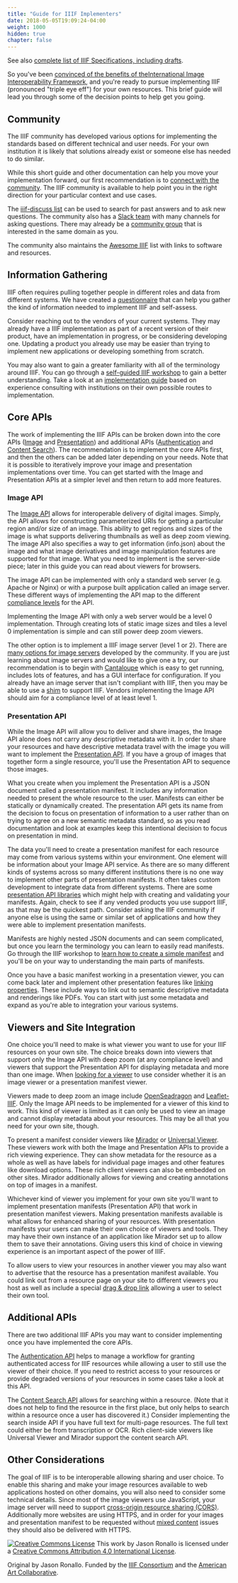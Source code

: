 ```yaml
---
title: "Guide for IIIF Implementers"
date: 2018-05-05T19:09:24-04:00
weight: 1000
hidden: true
chapter: false
---
```


<!-- #todo:0 check the comments on the google doc: https://docs.google.com/document/d/1OXxPFrwTDPlx3EfrjEx0Vl5VMy20znfejnvCpmJfmcw/edit# -->

See also [complete list of IIIF Specifications, including drafts](http://iiif.io/api/).

So you've been [convinced of the benefits of the](http://preview.iiif.io/root/tech-details/community/faq/#what-are-the-benefits-of-iiif)[International Image Interoperability Framework](http://preview.iiif.io/root/tech-details/community/faq/#what-are-the-benefits-of-iiif), and you're ready to pursue implementing IIIF (pronounced "triple eye eff") for your own resources. This brief guide will lead you through some of the decision points to help get you going.

## Community

The IIIF community has developed various options for implementing the standards based on different technical and user needs. For your own institution it is likely that solutions already exist or someone else has needed to do similar.

While this short guide and other documentation can help you move your implementation forward, our first recommendation is to [connect with the community](http://preview.iiif.io/root/tech-details/community/). The IIIF community is available to help point you in the right direction for your particular context and use cases.

The [iiif-discuss list](https://groups.google.com/forum/#!forum/iiif-discuss) can be used to search for past answers and to ask new questions. The community also has a [Slack team](http://bit.ly/iiif-slack) with many channels for asking questions. There may already be a [community group](http://preview.iiif.io/root/tech-details/community/groups/) that is interested in the same domain as you.

The community also maintains the [Awesome IIIF](https://github.com/IIIF/awesome-iiif) list with links to software and resources.

## Information Gathering

IIIF often requires pulling together people in different roles and data from different systems. We have created a [questionnaire](http://preview.iiif.io/root/tech-details/assets/acc_implementation_questionnaire_011017.pdf) that can help you gather the kind of information needed to implement IIIF and self-assess.

Consider reaching out to the vendors of your current systems. They may already have a IIIF implementation as part of a recent version of their product, have an implementation in progress, or be considering developing one. Updating a product you already use may be easier than trying to implement new applications or developing something from scratch.

You may also want to gain a greater familiarity with all of the terminology around IIIF. You can go through a [self-guided IIIF workshop](http://ronallo.com/iiif-workshop-new/) to gain a better understanding. Take a look at an [implementation guide](http://iiif.io/assets/acc_implementation_guide_011017.pdf) based on experience consulting with institutions on their own possible routes to implementation.

## Core APIs

The work of implementing the IIIF APIs can be broken down into the core APIs ([Image](http://iiif.io/api/image) and [Presentation](http://iiif.io/api/presentation/)) and additional APIs ([Authentication](http://iiif.io/api/auth/) and [Content Search](http://iiif.io/api/search/)). The recommendation is to implement the core APIs first, and then the others can be added later depending on your needs. Note that it is possible to iteratively improve your image and presentation implementations over time. You can get started with the Image and Presentation APIs at a simpler level and then return to add more features.

### Image API

The [Image API](http://iiif.io/api/image) allows for interoperable delivery of digital images. Simply, the API allows for constructing parameterized URIs for getting a particular region and/or size of an image. This ability to get regions and sizes of the image is what supports delivering thumbnails as well as deep zoom viewing. The image API also specifies a way to get information (info.json) about the image and what image derivatives and image manipulation features are supported for that image. What you need to implement is the server-side piece; later in this guide you can read about viewers for browsers.

The image API can be implemented with only a standard web server (e.g. Apache or Nginx) or with a purpose built application called an image server. These different ways of implementing the API map to the different [compliance levels](http://iiif.io/api/image/2.1/compliance/) for the API.

Implementing the Image API with only a web server would be a level 0 implementation. Through creating lots of static image sizes and tiles a level 0 implementation is simple and can still power deep zoom viewers.

The other option is to implement a IIIF image server (level 1 or 2). There are [many options for image servers](https://github.com/IIIF/awesome-iiif#image-servers) developed by the community. If you are just learning about image servers and would like to give one a try, our recommendation is to begin with [Cantaloupe](https://medusa-project.github.io/cantaloupe/) which is easy to get running, includes lots of features, and has a GUI interface for configuration. If you already have an image server that isn't compliant with IIIF, then you may be able to use a [shim](https://github.com/IIIF/awesome-iiif#image-server-shims) to support IIIF. Vendors implementing the Image API should aim for a compliance level of at least level 1.

### Presentation API

While the Image API will allow you to deliver and share images, the Image API alone does not carry any descriptive metadata with it. In order to share your resources and have descriptive metadata travel with the image you will want to implement the [Presentation API](http://iiif.io/api/presentation/). If you have a group of images that together form a single resource, you'll use the Presentation API to sequence those images.

What you create when you implement the Presentation API is a JSON document called a presentation manifest. It includes any information needed to present the whole resource to the user. Manifests can either be statically or dynamically created. The presentation API gets its name from the decision to focus on presentation of information to a user rather than on trying to agree on a new semantic metadata standard, so as you read documentation and look at examples keep this intentional decision to focus on presentation in mind.

The data you'll need to create a presentation manifest for each resource may come from various systems within your environment. One element will be information about your Image API service. As there are so many different kinds of systems across so many different institutions there is no one way to implement other parts of presentation manifests. It often takes custom development to integrate data from different systems. There are some [presentation API libraries](https://github.com/IIIF/awesome-iiif#presentation-api-libraries) which might help with creating and validating your manifests. Again, check to see if any vended products you use support IIIF, as that may be the quickest path. Consider asking the IIIF community if anyone else is using the same or similar set of applications and how they were able to implement presentation manifests.

Manifests are highly nested JSON documents and can seem complicated, but once you learn the terminology you can learn to easily read manifests. Go through the IIIF workshop to [learn how to create a simple manifest](http://ronallo.com/iiif-workshop-new/presentation-api/manifest.html) and you'll be on your way to understanding the main parts of manifests.

Once you have a basic manifest working in a presentation viewer, you can come back later and implement other presentation features like [linking properties](http://iiif.io/api/presentation/2.1/#linking-properties). These include ways to link out to semantic descriptive metadata and renderings like PDFs. You can start with just some metadata and expand as you're able to integration your various systems.

## Viewers and Site Integration

One choice you'll need to make is what viewer you want to use for your IIIF resources on your own site. The choice breaks down into viewers that support only the Image API with deep zoom (at any compliance level) and viewers that support the Presentation API for displaying metadata and more than one image. When [looking for a viewer](https://github.com/IIIF/awesome-iiif#image-viewers) to use consider whether it is an image viewer or a presentation manifest viewer.

Viewers made to deep zoom an image include [OpenSeadragon](https://openseadragon.github.io/examples/tilesource-iiif/) and [Leaflet-IIIF](https://github.com/mejackreed/Leaflet-IIIF). Only the Image API needs to be implemented for a viewer of this kind to work. This kind of viewer is limited as it can only be used to view an image and cannot display metadata about your resources. This may be all that you need for your own site, though.

To present a manifest consider viewers like [Mirador](http://projectmirador.org) or [Universal Viewer](http://universalviewer.io/). These viewers work with both the Image and Presentation APIs to provide a rich viewing experience. They can show metadata for the resource as a whole as well as have labels for individual page images and other features like download options. These rich client viewers can also be embedded on other sites. Mirador additionally allows for viewing and creating annotations on top of images in a manifest.

Whichever kind of viewer you implement for your own site you'll want to implement presentation manifests (Presentation API) that work in presentation manifest viewers. Making presentation manifests available is what allows for enhanced sharing of your resources. With presentation manifests your users can make their own choice of viewers and tools. They may have their own instance of an application like Mirador set up to allow them to save their annotations. Giving users this kind of choice in viewing experience is an important aspect of the power of IIIF.

To allow users to view your resources in another viewer you may also want to advertise that the resource has a presentation manifest available. You could link out from a resource page on your site to different viewers you host as well as include a special [drag & drop link](https://zimeon.github.io/iiif-dragndrop/) allowing a user to select their own tool.

## Additional APIs

There are two additional IIIF APIs you may want to consider implementing once you have implemented the core APIs.

The [Authentication API](http://iiif.io/api/auth/) helps to manage a workflow for granting authenticated access for IIIF resources while allowing a user to still use the viewer of their choice. If you need to restrict access to your resources or provide degraded versions of your resources in some cases take a look at this API.

The [Content Search API](http://iiif.io/api/search/) allows for searching within a resource. (Note that it does not help to find the resource in the first place, but only helps to search within a resource once a user has discovered it.) Consider implementing the search inside API if you have full text for multi-page resources. The full text could either be from transcription or OCR. Rich client-side viewers like Universal Viewer and Mirador support the content search API.

## Other Considerations

 The goal of IIIF is to be interoperable allowing sharing and user choice. To enable this sharing and make your image resources available to web applications hosted on other domains, you will also need to consider some technical details. Since most of the image viewers use JavaScript, your image server will need to support [cross-origin resource sharing (CORS)](http://enable-cors.org/). Additionally more websites are using HTTPS, and in order for your images and presentation manifest to be requested without [mixed content](https://developer.mozilla.org/en-US/docs/Web/Security/Mixed_content) issues they should also be delivered with HTTPS.

 <!-- #todo:0 add a call to action at the end of the guide for implementers -->

<a rel="license" href="http://creativecommons.org/licenses/by/4.0/"><img alt="Creative Commons License" style="display:inline;margin:0" src="https://i.creativecommons.org/l/by/4.0/88x31.png"/></a> This work by Jason Ronallo is licensed under a <a rel="license" href="http://creativecommons.org/licenses/by/4.0/">Creative Commons Attribution 4.0 International License</a>.

Original by Jason Ronallo. Funded by the [IIIF Consortium](http://iiif.io/community/consortium/) and the [American Art Collaborative](http://americanartcollaborative.org/).

<!-- #todo:0 was any of the writing of this guide funded by the AAC or was it all IIIF-C -->
